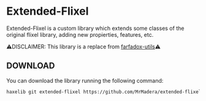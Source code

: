 # Extended-Flixel
Extended-Flixel is a custom library which extends some classes of the original flixel library, adding new propierties, features, etc.

⚠️DISCLAIMER: This library is a replace from [farfadox-utils](https://github.com/MrMadera/farfadox-utils)⚠️

## DOWNLOAD
You can download the library running the following command:
```bash
haxelib git extended-flixel https://github.com/MrMadera/extended-flixel
```
